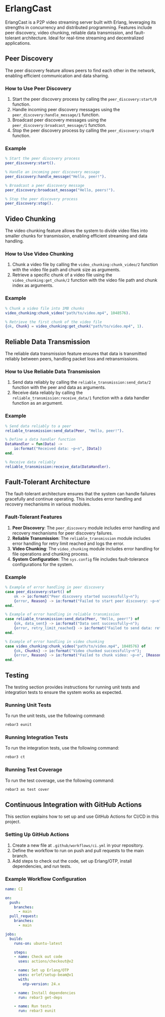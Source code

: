 # ErlangCast
ErlangCast is a P2P video streaming server built with Erlang, leveraging its strengths in concurrency and distributed programming. Features include peer discovery, video chunking, reliable data transmission, and fault-tolerant architecture. Ideal for real-time streaming and decentralized applications.

## Peer Discovery
The peer discovery feature allows peers to find each other in the network, enabling efficient communication and data sharing.

### How to Use Peer Discovery
1. Start the peer discovery process by calling the `peer_discovery:start/0` function.
2. Handle incoming peer discovery messages using the `peer_discovery:handle_message/1` function.
3. Broadcast peer discovery messages using the `peer_discovery:broadcast_message/1` function.
4. Stop the peer discovery process by calling the `peer_discovery:stop/0` function.

### Example
```erlang
% Start the peer discovery process
peer_discovery:start().

% Handle an incoming peer discovery message
peer_discovery:handle_message("Hello, peer!").

% Broadcast a peer discovery message
peer_discovery:broadcast_message("Hello, peers!").

% Stop the peer discovery process
peer_discovery:stop().
```

## Video Chunking
The video chunking feature allows the system to divide video files into smaller chunks for transmission, enabling efficient streaming and data handling.

### How to Use Video Chunking
1. Chunk a video file by calling the `video_chunking:chunk_video/2` function with the video file path and chunk size as arguments.
2. Retrieve a specific chunk of a video file using the `video_chunking:get_chunk/2` function with the video file path and chunk index as arguments.

### Example
```erlang
% Chunk a video file into 1MB chunks
video_chunking:chunk_video("path/to/video.mp4", 1048576).

% Retrieve the first chunk of the video file
{ok, Chunk} = video_chunking:get_chunk("path/to/video.mp4", 1).
```

## Reliable Data Transmission
The reliable data transmission feature ensures that data is transmitted reliably between peers, handling packet loss and retransmissions.

### How to Use Reliable Data Transmission
1. Send data reliably by calling the `reliable_transmission:send_data/2` function with the peer and data as arguments.
2. Receive data reliably by calling the `reliable_transmission:receive_data/1` function with a data handler function as an argument.

### Example
```erlang
% Send data reliably to a peer
reliable_transmission:send_data(Peer, "Hello, peer!").

% Define a data handler function
DataHandler = fun(Data) ->
    io:format("Received data: ~p~n", [Data])
end.

% Receive data reliably
reliable_transmission:receive_data(DataHandler).
```

## Fault-Tolerant Architecture
The fault-tolerant architecture ensures that the system can handle failures gracefully and continue operating. This includes error handling and recovery mechanisms in various modules.

### Fault-Tolerant Features
1. **Peer Discovery**: The `peer_discovery` module includes error handling and recovery mechanisms for peer discovery failures.
2. **Reliable Transmission**: The `reliable_transmission` module includes error handling for retry limit reached and logs the error.
3. **Video Chunking**: The `video_chunking` module includes error handling for file operations and chunking process.
4. **System Configuration**: The `sys.config` file includes fault-tolerance configurations for the system.

### Example
```erlang
% Example of error handling in peer discovery
case peer_discovery:start() of
    ok -> io:format("Peer discovery started successfully~n");
    {error, Reason} -> io:format("Failed to start peer discovery: ~p~n", [Reason])
end.

% Example of error handling in reliable transmission
case reliable_transmission:send_data(Peer, "Hello, peer!") of
    {ok, data_sent} -> io:format("Data sent successfully~n");
    {error, retry_limit_reached} -> io:format("Failed to send data: retry limit reached~n")
end.

% Example of error handling in video chunking
case video_chunking:chunk_video("path/to/video.mp4", 1048576) of
    {ok, Chunks} -> io:format("Video chunked successfully~n");
    {error, Reason} -> io:format("Failed to chunk video: ~p~n", [Reason])
end.
```

## Testing
The testing section provides instructions for running unit tests and integration tests to ensure the system works as expected.

### Running Unit Tests
To run the unit tests, use the following command:
```sh
rebar3 eunit
```

### Running Integration Tests
To run the integration tests, use the following command:
```sh
rebar3 ct
```

### Running Test Coverage
To run the test coverage, use the following command:
```sh
rebar3 as test cover
```

## Continuous Integration with GitHub Actions
This section explains how to set up and use GitHub Actions for CI/CD in this project.

### Setting Up GitHub Actions
1. Create a new file at `.github/workflows/ci.yml` in your repository.
2. Define the workflow to run on push and pull requests to the main branch.
3. Add steps to check out the code, set up Erlang/OTP, install dependencies, and run tests.

### Example Workflow Configuration
```yaml
name: CI

on:
  push:
    branches:
      - main
  pull_request:
    branches:
      - main

jobs:
  build:
    runs-on: ubuntu-latest

    steps:
    - name: Check out code
      uses: actions/checkout@v2

    - name: Set up Erlang/OTP
      uses: erlef/setup-beam@v1
      with:
        otp-version: 24.x

    - name: Install dependencies
      run: rebar3 get-deps

    - name: Run tests
      run: rebar3 eunit
```
